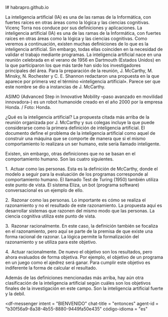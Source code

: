 l# habrapro.github.io


La inteligencia artificial (IA) es una de las ramas de la Informática, con fuertes raíces en otras áreas como la lógica y las ciencias cognitivas. Vicenç Torra nos conduce por sus definiciones y aplicaciones.
La inteligencia artificial (IA) es una de las ramas de la Informática, con fuertes raíces en otras áreas como la lógica y las ciencias cognitivas. Como veremos a continuación, existen muchas definiciones de lo que es la inteligencia artificial. Sin embargo, todas ellas coinciden en la necesidad de validar el trabajo mediante programas.
La inteligencia artificial nace en una reunión celebrada en el verano de 1956 en Dartmouth (Estados Unidos) en la que participaron los que más tarde han sido los investigadores principales del área. Para la preparación de la reunión, J. McCarthy, M. Minsky, N. Rochester y C. E. Shannon redactaron una propuesta en la que aparece por primera vez el término «inteligencia artificial». Parece ser que este nombre se dio a instancias de J. McCarthy.




ASIMO (Advanced Step in Innovative Mobility –paso avanzado en movilidad innovadora–) es un robot humanoide creado en el año 2000 por la empresa Honda. / Foto: Honda.


¿Qué es la inteligencia artificial?
La propuesta citada más arriba de la reunión organizada por J. McCarthy y sus colegas incluye la que puede considerarse como la primera definición de inteligencia artificial. El documento define el problema de la inteligencia artificial como aquel de construir una máquina que se comporte de manera que si el mismo comportamiento lo realizara un ser humano, este sería llamado inteligente.

Existen, sin embargo, otras definiciones que no se basan en el comportamiento humano. Son las cuatro siguientes.

1. Actuar como las personas. Esta es la definición de McCarthy, donde el modelo a seguir para la evaluación de los programas corresponde al comportamiento humano. El llamado Test de Turing (1950) también utiliza este punto de vista. El sistema Eliza, un bot (programa software) conversacional es un ejemplo de ello.

2. Razonar como las personas. Lo importante es cómo se realiza el razonamiento y no el resultado de este razonamiento. La propuesta aquí es desarrollar sistemas que razonen del mismo modo que las personas. La ciencia cognitiva utiliza este punto de vista.

3. Razonar racionalmente. En este caso, la definición también se focaliza en el razonamiento, pero aquí se parte de la premisa de que existe una forma racional de razonar. La lógica permite la formalización del razonamiento y se utiliza para este objetivo.

4. Actuar racionalmente. De nuevo el objetivo son los resultados, pero ahora evaluados de forma objetiva. Por ejemplo, el objetivo de un programa en un juego como el ajedrez será ganar. Para cumplir este objetivo es indiferente la forma de calcular el resultado.

Además de las definiciones mencionadas más arriba, hay aún otra clasificación de la inteligencia artificial según cuáles son los objetivos finales de la investigación en este campo. Son la inteligencia artificial fuerte y la debil.

<script src = "https://www.gstatic.com/dialogflow-console/fast/messenger/bootstrap.js?v=1"> </script>
<df-messenger
  intent = "BIENVENIDO"
  chat-title = "entonces"
  agent-id = "b30f56a9-8a38-4b55-8880-9449fa50e435"
  código-idioma = "es"
> </df-messenger>
